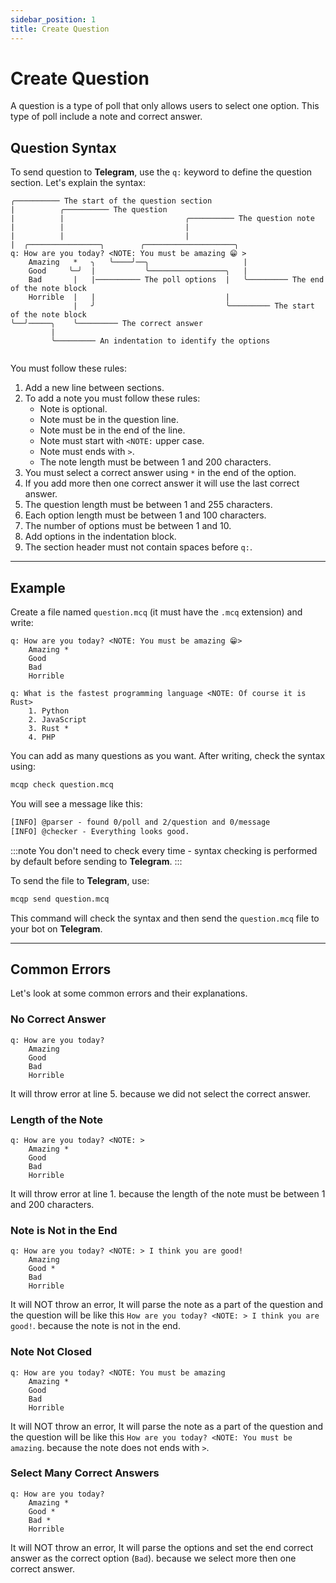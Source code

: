 ```yaml
---
sidebar_position: 1
title: Create Question
---
```


# Create Question
A question is a type of poll that only allows users to select one option. 
This type of poll include a note and correct answer.

## Question Syntax
To send question to **Telegram**, use the `q:` keyword to define the question section. Let's explain the syntax:
```mcq
╭────────── The start of the question section
|          ╭────────── The question
|          |                           ╭────────── The question note
|          |                           |
|          |                           |
|  ╭────────────────╮        ╭────────────────────╮
q: How are you today? <NOTE: You must be amazing 😁 >
    Amazing   *   ╮   ╰────╯──╮                     |
    Good     ╰─╯  |           ╰─────────────────╮   |
    Bad       |   |────────── The poll options  |   ╰───────── The end of the note block
    Horrible  |   |                             |
              |   ╯                             ╰───────── The start of the note block
╰──╯─────╮    ╰───────── The correct answer
         |
         ╰───────── An indentation to identify the options
  
```
You must follow these rules:
1. Add a new line between sections.
2. To add a note you must follow these rules:
    - Note is optional.
    - Note must be in the question line.
    - Note must be in the end of the line.
    - Note must start with `<NOTE:` upper case.
    - Note must ends with `>`.
    - The note length must be between 1 and 200 characters.
3. You must select a correct answer using `*` in the end of the option.
4. If you add more then one correct answer it will use the last correct answer.
5. The question length must be between 1 and 255 characters.
6. Each option length must be between 1 and 100 characters.
7. The number of options must be between 1 and 10.
8. Add options in the indentation block.
9. The section header must not contain spaces before `q:`.

---
## Example
Create a file named `question.mcq` (it must have the `.mcq` extension) and write:
```mcq title="question.mcq"
q: How are you today? <NOTE: You must be amazing 😁>
    Amazing *
    Good
    Bad
    Horrible

q: What is the fastest programming language <NOTE: Of course it is Rust>
    1. Python
    2. JavaScript
    3. Rust *
    4. PHP
```
You can add as many questions as you want. After writing, check the syntax using:
```bash
mcqp check question.mcq
```
You will see a message like this:
```txt
[INFO] @parser - found 0/poll and 2/question and 0/message
[INFO] @checker - Everything looks good.
```
:::note
You don't need to check every time - syntax checking is performed by default before sending to **Telegram**.
:::

To send the file to **Telegram**, use:
```bash
mcqp send question.mcq
```
This command will check the syntax and then send the `question.mcq` file to your bot on **Telegram**.

---
## Common Errors
Let's look at some common errors and their explanations.

### No Correct Answer
```mcq title="question_error.mcq"
q: How are you today?
    Amazing 
    Good
    Bad
    Horrible
```
It will throw error at line 5. because we did not select the correct answer.

### Length of the Note
```mcq title="question_error.mcq"
q: How are you today? <NOTE: >
    Amazing *
    Good
    Bad
    Horrible
```
It will throw error at line 1. because the length of the note must be between 1 and 200 characters.

### Note is Not in the End
```mcq title="question_error.mcq"
q: How are you today? <NOTE: > I think you are good!
    Amazing 
    Good *
    Bad
    Horrible
```
It will NOT throw an error, It will parse the note as a part of the question and the question will be 
like this `How are you today? <NOTE: > I think you are good!`. because the note is not in the end.

### Note Not Closed
```mcq title="question_error.mcq"
q: How are you today? <NOTE: You must be amazing
    Amazing *
    Good 
    Bad
    Horrible
```
It will NOT throw an error, It will parse the note as a part of the question and the question will be 
like this `How are you today? <NOTE: You must be amazing`. because the note does not ends with `>`.

### Select Many Correct Answers
```mcq title="question_error.mcq"
q: How are you today?
    Amazing *
    Good *
    Bad *
    Horrible
```
It will NOT throw an error, It will parse the options and set the end correct answer as the correct option
(`Bad`). because we select more then one correct answer.

